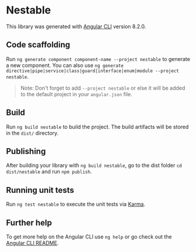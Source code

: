 # Nestable

This library was generated with [Angular CLI](https://github.com/angular/angular-cli) version 8.2.0.

## Code scaffolding

Run `ng generate component component-name --project nestable` to generate a new component. You can also use `ng generate directive|pipe|service|class|guard|interface|enum|module --project nestable`.
> Note: Don't forget to add `--project nestable` or else it will be added to the default project in your `angular.json` file. 

## Build

Run `ng build nestable` to build the project. The build artifacts will be stored in the `dist/` directory.

## Publishing

After building your library with `ng build nestable`, go to the dist folder `cd dist/nestable` and run `npm publish`.

## Running unit tests

Run `ng test nestable` to execute the unit tests via [Karma](https://karma-runner.github.io).

## Further help

To get more help on the Angular CLI use `ng help` or go check out the [Angular CLI README](https://github.com/angular/angular-cli/blob/master/README.md).
